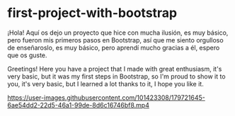 # first-project-with-bootstrap
¡Hola! Aquí os dejo un proyecto que hice con mucha ilusión, es muy básico, pero fueron mis primeros pasos en Bootstrap, así que me siento orgulloso de enseñaroslo, es muy básico, pero aprendí mucho  gracias a él, espero que os guste.

Greetings! Here you have a project that I made with great enthusiasm, it's very basic, but it was my first steps in Bootstrap, so I'm proud to show it to you, it's very basic, but I learned a lot thanks to it, I hope you like it.

https://user-images.githubusercontent.com/101423308/179721645-6ae54dd2-22d5-46a1-99de-8d6c16746bf8.mp4
